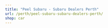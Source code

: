 ```yaml
---
title: "Peel Subaru - Subaru Dealers Perth"
url: /perth/peel-subaru-subaru-dealers-perth/
shop: car
---
```

